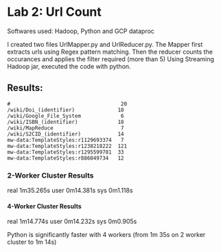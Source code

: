 # Lab 2: Url Count

Softwares used: Hadoop, Python and GCP dataproc

I created two files UrlMapper.py and UrlReducer.py. The Mapper first extracts urls using Regex pattern matching.
Then the reducer counts the occurances and applies the filter required (more than 5)
Using Streaming Hadoop jar, executed the code with python.

## Results:

```
#                                    20
/wiki/Doi_(identifier)              18
/wiki/Google_File_System             6
/wiki/ISBN_(identifier)             18
/wiki/MapReduce                      7
/wiki/S2CID_(identifier)            14
mw-data:TemplateStyles:r1129693374   7
mw-data:TemplateStyles:r1238218222  121
mw-data:TemplateStyles:r1295599781  33
mw-data:TemplateStyles:r886049734   12
```

### 2-Worker Cluster Results
real    1m35.265s
user    0m14.381s
sys     0m1.118s


#### 4-Worker Cluster Results  
real    1m14.774s
user    0m14.232s
sys     0m0.905s

Python is significantly faster with 4 workers (from 1m 35s on 2 worker cluster to 1m 14s)
